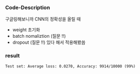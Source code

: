 ### Code-Description

구글링해보니까 CNN의 정확성을 올릴 때
- weight 초기화
- batch nomaliztion (질문 !!)
- dropout (질문 !!)
있다 해서 적용해봤씀

### result
`Test set: Average loss: 0.0270, Accuracy: 9914/10000 (99%)`

